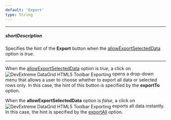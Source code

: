 ```yaml
---
default: 'Export'
type: String
---
```

---
##### shortDescription
Specifies the hint of the **Export** button when the [allowExportSelectedData](/api-reference/10%20UI%20Widgets/dxDataGrid/1%20Configuration/export/allowExportSelectedData.md '/Documentation/ApiReference/UI_Widgets/dxDataGrid/Configuration/export/#allowExportSelectedData') option is *true*.

---
When the [allowExportSelectedData](/api-reference/10%20UI%20Widgets/dxDataGrid/1%20Configuration/export/allowExportSelectedData.md '/Documentation/ApiReference/UI_Widgets/dxDataGrid/Configuration/export/#allowExportSelectedData') option is *true*, a click on <img src="/Content/images/doc/16_2/DataGrid/icons/toolbar_export.png" alt="DevExtreme DataGrid HTML5 Toolbar Exporting" style="vertical-align:middle"/> opens a drop-down menu that allows a user to choose whether to export all data or selected rows only. In this case, the hint of this button is specified by the **exportTo** option.

When the **allowExportSelectedData** option is *false*, a click on <img src="/Content/images/doc/16_2/DataGrid/icons/toolbar_export.png" alt="DevExtreme DataGrid HTML5 Toolbar Exporting" style="vertical-align:middle"/> exports all data instantly. In this case, the hint is specified by the [exportAll](/api-reference/10%20UI%20Widgets/dxDataGrid/1%20Configuration/export/texts/exportAll.md '/Documentation/ApiReference/UI_Widgets/dxDataGrid/Configuration/export/texts/#exportAll') option.